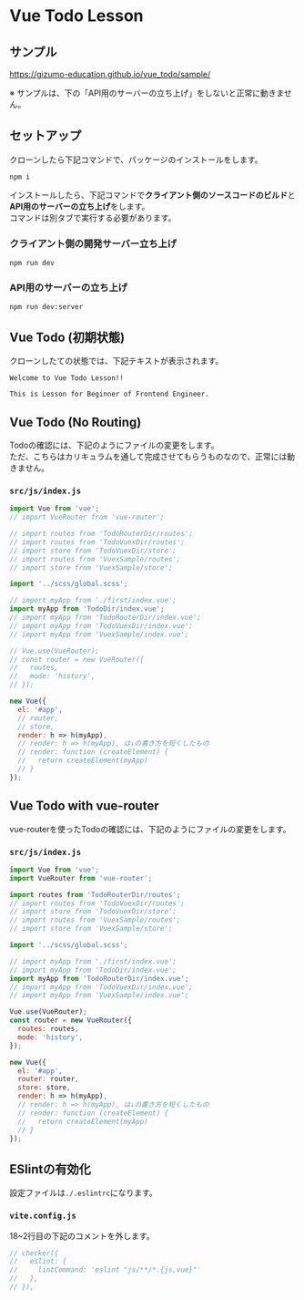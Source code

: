 # Vue Todo Lesson

## サンプル

<a href="https://gizumo-education.github.io/vue_todo/sample/" target="_blank">https://gizumo-education.github.io/vue_todo/sample/</a>

※ サンプルは、下の「API用のサーバーの立ち上げ」をしないと正常に動きません。

## セットアップ

クローンしたら下記コマンドで、パッケージのインストールをします。

```
npm i
```

インストールしたら、下記コマンドで**クライアント側のソースコードのビルド**と**API用のサーバーの立ち上げ**をします。  
コマンドは別タブで実行する必要があります。

### クライアント側の開発サーバー立ち上げ
```
npm run dev
```

### API用のサーバーの立ち上げ
```
npm run dev:server
```

## Vue Todo (初期状態)

クローンしたての状態では、下記テキストが表示されます。

```
Welcome to Vue Todo Lesson!!

This is Lesson for Beginner of Frontend Engineer.
```

## Vue Todo (No Routing)

Todoの確認には、下記のようにファイルの変更をします。  
ただ、こちらはカリキュラムを通して完成させてもらうものなので、正常には動きません。

### `src/js/index.js`

```javascript
import Vue from 'vue';
// import VueRouter from 'vue-router';

// import routes from 'TodoRouterDir/routes';
// import routes from 'TodoVuexDir/routes';
// import store from 'TodoVuexDir/store';
// import routes from 'VuexSample/routes';
// import store from 'VuexSample/store';

import '../scss/global.scss';

// import myApp from './first/index.vue';
import myApp from 'TodoDir/index.vue';
// import myApp from 'TodoRouterDir/index.vue';
// import myApp from 'TodoVuexDir/index.vue';
// import myApp from 'VuexSample/index.vue';

// Vue.use(VueRouter);
// const router = new VueRouter({
//   routes,
//   mode: 'history',
// });

new Vue({
  el: '#app',
  // router,
  // store,
  render: h => h(myApp),
  // render: h => h(myApp), は↓の書き方を短くしたもの
  // render: function (createElement) {
  //   return createElement(myApp)
  // }
});
```


## Vue Todo with vue-router

vue-routerを使ったTodoの確認には、下記のようにファイルの変更をします。

### `src/js/index.js`

```javascript
import Vue from 'vue';
import VueRouter from 'vue-router';

import routes from 'TodoRouterDir/routes';
// import routes from 'TodoVuexDir/routes';
// import store from 'TodoVuexDir/store';
// import routes from 'VuexSample/routes';
// import store from 'VuexSample/store';

import '../scss/global.scss';

// import myApp from './first/index.vue';
// import myApp from 'TodoDir/index.vue';
import myApp from 'TodoRouterDir/index.vue';
// import myApp from 'TodoVuexDir/index.vue';
// import myApp from 'VuexSample/index.vue';

Vue.use(VueRouter);
const router = new VueRouter({
  routes: routes,
  mode: 'history',
});

new Vue({
  el: '#app',
  router: router,
  store: store,
  render: h => h(myApp),
  // render: h => h(myApp), は↓の書き方を短くしたもの
  // render: function (createElement) {
  //   return createElement(myApp)
  // }
});

```

## ESlintの有効化

設定ファイルは`./.eslintrc`になります。

### `vite.config.js`

18~2行目の下記のコメントを外します。

```javascript
// checker({
//   eslint: {
//     lintCommand: 'eslint "js/**/*.{js,vue}"'
//   },
// }),
```
